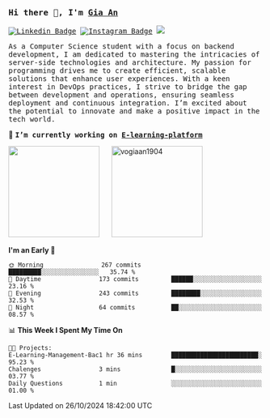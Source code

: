 ### <samp>Hi there 👋, I'm <a href="https://www.linkedin.com/in/vogiaan1904/" target="_blank">Gia An</a></samp>

<samp> [![Linkedin Badge](https://img.shields.io/badge/-LinkedIn-0e76a8?style=flat-square&logo=Linkedin&logoColor=white)](https://linkedin.com/in/vogiaan1904)
[![Instagram Badge](https://img.shields.io/badge/-Instagram-e4405f?style=flat-square&logo=Instagram&logoColor=white)](https://instagram.com/_.ja.ann_/) ![](https://komarev.com/ghpvc/?username=vogiaan1904&style=flat-square&base=500)</samp> 

<samp>As a Computer Science student with a focus on backend development, I am dedicated to mastering the intricacies of server-side technologies and architecture. My passion for programming drives me to create efficient, scalable solutions that enhance user experiences. With a keen interest in DevOps practices, I strive to bridge the gap between development and operations, ensuring seamless deployment and continuous integration. I’m excited about the potential to innovate and make a positive impact in the tech world.</samp>

🔭 <samp>**I’m currently working on [E-learning-platform](https://github.com/vogiaan1904/E-Learning-Management-Backend)**</samp>



<div>
  <img height="180em" src="https://github-readme-stats.vercel.app/api/top-langs/?username=vogiaan1904&show_icons=true&hide_border=true&layout=compact&langs_count=10&theme=transparent&include_orgs=true"/>
  &nbsp;&nbsp;&nbsp;&nbsp;
  <img height="180em" src="https://github-readme-stats.vercel.app/api?username=vogiaan1904&show_icons=true&hide_border=true&&count_private=true&include_all_commits=true&theme=transparent&locale=en" alt="vogiaan1904" />
</div>






<!--START_SECTION:waka-->
**I'm an Early 🐤** 

```text
🌞 Morning                267 commits         █████████░░░░░░░░░░░░░░░░   35.74 % 
🌆 Daytime                173 commits         ██████░░░░░░░░░░░░░░░░░░░   23.16 % 
🌃 Evening                243 commits         ████████░░░░░░░░░░░░░░░░░   32.53 % 
🌙 Night                  64 commits          ██░░░░░░░░░░░░░░░░░░░░░░░   08.57 % 
```


📊 **This Week I Spent My Time On** 

```text
🐱‍💻 Projects: 
E-Learning-Management-Bac1 hr 36 mins        ████████████████████████░   95.23 % 
Chalenges                3 mins              █░░░░░░░░░░░░░░░░░░░░░░░░   03.77 % 
Daily Questions          1 min               ░░░░░░░░░░░░░░░░░░░░░░░░░   01.00 % 
```


 Last Updated on 26/10/2024 18:42:00 UTC
<!--END_SECTION:waka-->

